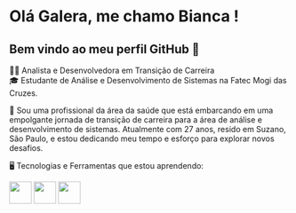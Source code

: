 
# Olá Galera, me chamo Bianca !
## Bem vindo ao meu perfil GitHub 👋

👩‍💻 Analista e Desenvolvedora em Transição de Carreira  
🎓 Estudante de Análise e Desenvolvimento de Sistemas na Fatec Mogi das Cruzes.

💞️ Sou uma profissional da área da saúde que está embarcando em uma empolgante jornada de transição de carreira para a área de análise e desenvolvimento de sistemas. Atualmente com 27 anos, resido em Suzano, São Paulo, e estou dedicando meu tempo e esforço para explorar novos desafios.

🖥️ Tecnologias e Ferramentas que estou aprendendo:

<img loading="lazy" src="https://cdn.jsdelivr.net/gh/devicons/devicon/icons/java/java-original.svg" width="40" height="40"/> <img loading="lazy" 
img src="https://cdn.jsdelivr.net/gh/devicons/devicon/icons/adonisjs/adonisjs-original.svg"  width="40" height="40"/> <img src="https://cdn.jsdelivr.net/gh/devicons/devicon/icons/adonisjs/adonisjs-original.svg" width="40" height="40"/>
          




<!---
Bianca-Troiano/Bianca-Troiano is a ✨ special ✨ repository because its `README.md` (this file) appears on your GitHub profile.
You can click the Preview link to take a look at your changes.
--->



